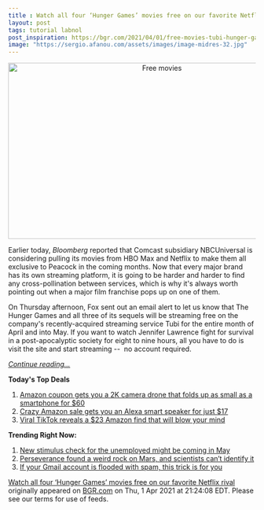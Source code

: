 ```yaml
---
title : Watch all four ‘Hunger Games’ movies free on our favorite Netflix rival
layout: post
tags: tutorial labnol
post_inspiration: https://bgr.com/2021/04/01/free-movies-tubi-hunger-games-streaming/
image: "https://sergio.afanou.com/assets/images/image-midres-32.jpg"
---
```


<center><a href="https://bgr.com/2021/04/01/free-movies-tubi-hunger-games-streaming/" class="bgr-rss-featured-image bgr-rss-test-class"><img loading="lazy" width="610" height="358" src="https://bgr.com/wp-content/uploads/2021/04/The-Hunger-Games.jpg?quality=70&amp;strip=all&amp;w=610" class="attachment-feed_normal size-feed_normal wp-post-image" alt="Free movies" loading="lazy" srcset="https://bgr.com/wp-content/uploads/2021/04/The-Hunger-Games.jpg 919w, https://bgr.com/wp-content/uploads/2021/04/The-Hunger-Games.jpg?resize=150,88 150w, https://bgr.com/wp-content/uploads/2021/04/The-Hunger-Games.jpg?resize=300,176 300w, https://bgr.com/wp-content/uploads/2021/04/The-Hunger-Games.jpg?resize=768,451 768w, https://bgr.com/wp-content/uploads/2021/04/The-Hunger-Games.jpg?resize=610,358 610w, https://bgr.com/wp-content/uploads/2021/04/The-Hunger-Games.jpg?resize=664,390 664w, https://bgr.com/wp-content/uploads/2021/04/The-Hunger-Games.jpg?resize=400,234 400w, https://bgr.com/wp-content/uploads/2021/04/The-Hunger-Games.jpg?resize=782,459 782w, https://bgr.com/wp-content/uploads/2021/04/The-Hunger-Games.jpg?resize=827,486 827w, https://bgr.com/wp-content/uploads/2021/04/The-Hunger-Games.jpg?resize=800,470 800w" sizes="(max-width: 610px) 100vw, 610px" title="Free movies" /></a></center><p>Earlier today, <em>Bloomberg</em> reported that Comcast subsidiary NBCUniversal is considering pulling its movies from HBO Max and Netflix to make them all exclusive to Peacock in the coming months. Now that every major brand has its own streaming platform, it is going to be harder and harder to find any cross-pollination between services, which is why it's always worth pointing out when a major film franchise pops up on one of them.</p>
<p>On Thursday afternoon, Fox sent out an email alert to let us know that The Hunger Games and all three of its sequels will be streaming free on the company's recently-acquired streaming service Tubi for the entire month of April and into May. If you want to watch Jennifer Lawrence fight for survival in a post-apocalyptic society for eight to nine hours, all you have to do is visit the site and start streaming --  no account required.</p>
<p><a href="https://bgr.com/2021/04/01/free-movies-tubi-hunger-games-streaming/" class="more-link"><em>Continue reading...</em></a></p>


<p><strong>Today's Top Deals</strong></p>
<ol>
<li><a href="https://bgr.com/2021/04/01/drone-with-camera-on-amazon-prime-coupon-lowest-price/?utm_source=rss&#038;utm_campaign=topdeals">Amazon coupon gets you a 2K camera drone that folds up as small as a smartphone for $60</a></li>
<li><a href="https://bgr.com/2021/04/01/amazon-echo-deals-lowest-price-echo-flex-alexa-speaker/?utm_source=rss&#038;utm_campaign=topdeals">Crazy Amazon sale gets you an Alexa smart speaker for just $17</a></li>
<li><a href="https://bgr.com/2021/04/01/viral-tiktok-reveals-a-23-amazon-find-that-will-blow-your-mind/?utm_source=rss&#038;utm_campaign=topdeals">Viral TikTok reveals a $23 Amazon find that will blow your mind</a></li>
</ol>

<p><strong>Trending Right Now:</strong></p>
<ol>
<li><a href="https://bgr.com/2021/04/01/new-stimulus-check-coming-tax-refund-for-unemployment-benefits/">New stimulus check for the unemployed might be coming in May</a></li>
<li><a href="https://bgr.com/2021/04/01/mars-rock-perseverance-mystery/">Perseverance found a weird rock on Mars, and scientists can&#8217;t identify it</a></li>
<li><a href="https://bgr.com/2021/04/01/gmail-account-trick-to-figure-out-whos-spamming-you-selling-your-data/">If your Gmail account is flooded with spam, this trick is for you</a></li>
</ol>
<p><a href="https://bgr.com/2021/04/01/free-movies-tubi-hunger-games-streaming/">Watch all four &#8216;Hunger Games&#8217; movies free on our favorite Netflix rival</a> originally appeared on <a href="http://bgr.com">BGR.com</a> on Thu, 1 Apr 2021 at 21:24:08 EDT. Please see our terms for use of feeds.</p>
